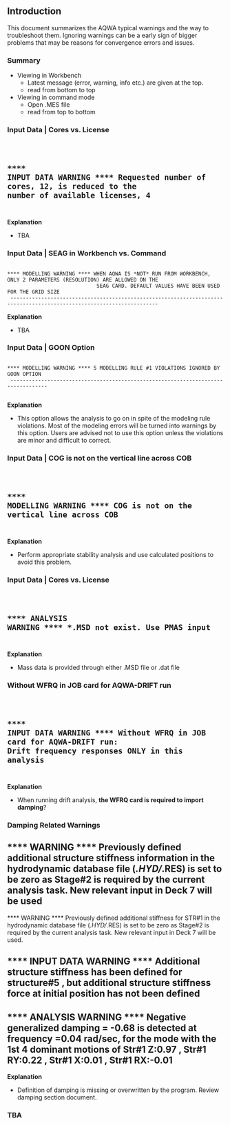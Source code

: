 ## Introduction

This document summarizes the AQWA typical warnings and the way to troubleshoot them.
Ignoring warnings can be a early sign of bigger problems that may be reasons for convergence errors and issues.

### Summary

- Viewing in Workbench
  - Latest message (error, warning, info etc.) are given at the top.
  - read from bottom to top
- Viewing in command mode
  - Open .MES file
  - read from top to bottom

### Input Data | Cores vs. License

<code>

**** INPUT DATA WARNING **** Requested number of cores, 12, is reduced to the number of available licenses, 4
 --------------------------------------------------------------------------------------------------------------

</code>

**Explanation**

- TBA

### Input Data | SEAG in Workbench vs. Command

<code>
**** MODELLING WARNING **** WHEN AQWA IS *NOT* RUN FROM WORKBENCH, ONLY 2 PARAMETERS (RESOLUTION) ARE ALLOWED ON THE
                             SEAG CARD. DEFAULT VALUES HAVE BEEN USED FOR THE GRID SIZE
 ----------------------------------------------------------------------------------------------------------------------
</code>

**Explanation**

- TBA

### Input Data | GOON Option

<code>
**** MODELLING WARNING **** 5 MODELLING RULE #1 VIOLATIONS IGNORED BY GOON OPTION
 ----------------------------------------------------------------------------------

</code>

**Explanation**

- This option allows the analysis to go on in spite of the modeling rule violations. Most of the
modeling errors will be turned into warnings by this option. Users are advised not to use this option unless the violations are minor and difficult to correct.

### Input Data | COG is not on the vertical line across COB

<code>

**** MODELLING WARNING **** COG is not on the vertical line across COB
 --------------------------------------------------------------------------------

</code>

**Explanation**

- Perform appropriate stability analysis and use calculated positions to avoid this problem.

### Input Data | Cores vs. License

<code>

**** ANALYSIS WARNING **** *.MSD not exist. Use PMAS input
 --------------------------------------------------------------------------------

</code>

**Explanation**

- Mass data is provided through either .MSD file or .dat file

### Without WFRQ in JOB card for AQWA-DRIFT run

<code>

**** INPUT DATA WARNING **** Without WFRQ in JOB card for AQWA-DRIFT run: Drift frequency responses ONLY in this
                              analysis
 ------------------------------------------------------------------------------------------------------------------

</code>

**Explanation**

- When running drift analysis, **the WFRQ card is required to import damping**?

### Damping Related Warnings

**** WARNING **** Previously defined additional structure stiffness information in the hydrodynamic database file
                   (*.HYD/*.RES) is set to be zero as Stage#2 is required by the current analysis task. New relevant
                   input in Deck 7 will be used
 ---------------------------------------------------------------------------------------------------------------------

 **** WARNING **** Previously defined additional stiffness for STR#1 in the hydrodynamic database file (*.HYD/*.RES) is
                   set to be zero as Stage#2 is required by the current analysis task. New relevant input in Deck 7
                   will be used.

**** INPUT DATA WARNING **** Additional structure stiffness has been defined for structure#5 , but additional
                              structure stiffness force at initial position has not been defined
 ---------------------------------------------------------------------------------------------------------------

**** ANALYSIS WARNING **** Negative generalized damping = -0.68 is detected at frequency =0.04 rad/sec, for the mode
                            with the 1st 4 dominant motions of Str#1 Z:0.97 , Str#1 RY:0.22 , Str#1 X:0.01 , Str#1
                            RX:-0.01
 ----------------------------------------------------------------------------------------------------------------------

**Explanation**

- Definition of damping is missing or overwritten by the program. Review damping section document.

### TBA
